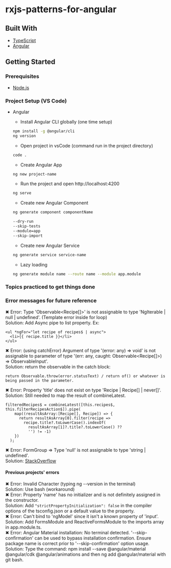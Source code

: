 # rxjs-patterns-for-angular   

## Built With   
* [TypeScript](https://www.typescriptlang.org/docs/// "TypeScript documentation")  
* [Angular](https://angular.io/docs// "Angular Documentation")  

## Getting Started  
### Prerequisites
* [Node.js](https://nodejs.org/en/ "Download Node.js 16.15.0 LTS")  

### Project Setup (VS Code)
* Angular
  * Install Angular CLI globally (one time setup)  
  ```bash
  npm install -g @angular/cli
  ng version
  ```   
  * Open project in vsCode (command run in the project directory)  
  ```bash
  code .
  ```   
  * Create Angular App  
  ```bash
  ng new project-name
  ```    
  * Run the project and open http://localhost:4200   
  ```bash
  ng serve
  ```   

  * Create new Angular Component  
  ```bash 
  ng generate component componentName
  
  --dry-run 
  --skip-tests
  --module=app
  --skip-import 
  ```
  * Create new Angular Service  
  ```bash
  ng generate service service-name
  ```
  * Lazy loading  
  ```bash
  ng generate module name --route name --module app.module
  ```  


### Topics practiced to get things done  
  

### Error messages for future reference  
✖ Error: Type 'Observable<Recipe[]>' is not assignable to type 'NgIterable<any> | null | undefined'. (Template error inside for loop)    
Solution: Add Async pipe to list property. Ex:   
``` 
<ul *ngFor="let recipe of recipes$ | async">
  <li>{{ recipe.title }}</li>
</ul>   
```      
✖ Error: (using catchError) Argument of type '(error: any) => void' is not assignable to parameter of type '(err: any, caught: Observable<Recipe[]>) => ObservableInput<any>'.  
Solution: return the observable in the catch block:   
```
return Observable.throw(error.statusText) / return of() or whatever is being passed in the parameter.
```   
✖ Error: Property 'title' does not exist on type 'Recipe | Recipe[] | never[]'.   
Solution: Still needed to map the result of combineLatest.   
```
filteredRecipes$ = combineLatest([this.recipes$, this.filterRecipesAction$]).pipe(
    map((resultAsArray:[Recipe[], Recipe]) => {
      return resultAsArray[0].filter(recipe => 
        recipe.title?.toLowerCase().indexOf(
          resultAsArray[1]?.title?.toLowerCase() ??
          '') != -1)
    })
  );
```    
✖ Error: FormGroup => Type 'null' is not assignable to type 'string | undefined'.   
Solution: [StackOverflow](https://stackoverflow.com/questions/66563535/type-formgroup-null-is-not-assignable-to-type-formgroup-type-null-is-no/ "Type 'FormGroup | null' is not assignable to type 'FormGroup'.")   
#### Previous projects' errors
✖ Error: Invalid Character (typing ng --version in the terminal)   
Solution: Use bash (workaround)   
✖ Error: Property 'name' has no initializer and is not definitely assigned in the constructor.      
Solution: Add ```"strictPropertyInitialization": false``` in the compiler options of the tsconfig.json or a default value to the property.    
✖ Error: Can't bind to 'ngModel' since it isn't a known property of 'input'.      
Solution: Add FormsModule and ReactiveFormsModule to the imports array in app.module.ts.  
✖ Error: Angular Material installation: No terminal detected. '--skip-confirmation' can be used to bypass installation confirmation. Ensure package name is correct prior to '--skip-confirmation' option usage.  
Solution: Type the command: npm install --save @angular/material @angular/cdk @angular/animations and then ng add @angular/material with git bash.    
